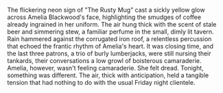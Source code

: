 The flickering neon sign of "The Rusty Mug" cast a sickly yellow glow across Amelia Blackwood's face, highlighting the smudges of coffee already ingrained in her uniform.  The air hung thick with the scent of stale beer and simmering stew, a familiar perfume in the small, dimly lit tavern.  Rain hammered against the corrugated iron roof, a relentless percussion that echoed the frantic rhythm of Amelia's heart.  It was closing time, and the last three patrons, a trio of burly lumberjacks, were still nursing their tankards, their conversations a low growl of boisterous camaraderie.  Amelia, however, wasn't feeling camaraderie.  She felt dread.  Tonight, something was different. The air, thick with anticipation, held a tangible tension that had nothing to do with the usual Friday night clientele.
